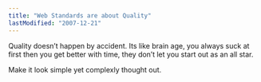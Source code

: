 ```yaml
---
title: "Web Standards are about Quality"
lastModified: "2007-12-21"
---
```


Quality doesn’t happen by accident. Its like brain age, you always suck at first then you get better with time, they don’t let you start out as an all star.

Make it look simple yet complexly thought out.
